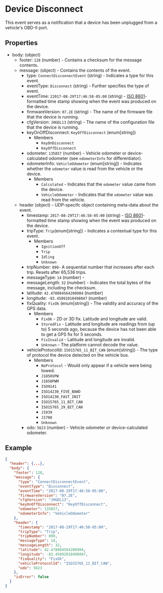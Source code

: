 # Device Disconnect
This event serves as a notification that a device has been unplugged from a vehicle's OBD-II port.

## Properties

- body: (object)
  - footer: `128` (number) - Contains a checksum for the message contents.
  - message: (object) - Contains the contents of the event.
    - type: `ConnectDisconnectEvent` (string) - Indicates a type for this event.
    - eventType: `Disconnect` (string) - Further specifies the type of event.
    - eventTime: `22017-08-29T17:46:58-05:00` (string) - [ISO 8601](https://en.wikipedia.org/wiki/ISO_8601)-formatted time stamp showing when the event was produced on the device.
    - firmwareVersion: `07.2E` (string) - The name of the firmware file that the device is running.
    - cfgVersion: `JHGDL13` (string) - The name of the configuration file that the device is running.
    - keyOnOffDisconnect: `KeyOffDisconnect` (enum[string]) 
      - Members
        - `KeyOnDisconnect`
        - `KeyOffDisconnect`
    - odometer: `135857` (number) - Vehicle odometer or device-calculated odometer (see `odometerInfo` for differentiator).
    - odometerInfo: `VehicleOdometer` (enum[string]) - Indicates whether the `odometer` value is read from the vehicle or the device.
      - Members
        - `Calculated` - Indicates that the `odometer` value came from the device.
        - `VehicleOdometer` - Indicates that the `odometer` value was read from the vehicle.
  - header (object) - UDP-specifc object containing meta-data about the event.
    - timestamp: `2017-08-29T17:46:58-05:00` (string) - [ISO 8601](https://en.wikipedia.org/wiki/ISO_8601)-formatted time stamp showing when the event was produced on the device.
    - tripType: `Trip`(enum[string]) - Indicates a contextual type for this event.
      - Members
        - `IgnitionOff`
        - `Trip`
        - `Idling`
        - `Unknown`
    - tripNumber: `890`- A sequential number that increases after each trip. Resets after 65,536 trips.
    - messageType: `14` (number) - 
    - messageLength: `32` (number) - Indicates the total bytes of the message, including the checksum.
    - latitude: `42.478084564208984` (number)
    - longitude: `-83.45092010498047` (number)
    - fixQuality: `FixOk` (enum[string]) - The validity and accuracy of the GPS data.
      - Members
        - `FixOk` - 2D or 3D fix. Latitude and longitude are valid.
        - `StoredFix` - Latitude and longitude are readings from (up to) 5 seconds ago, because the device has not been able to get a GPS fix for 5 seconds.
        - `FixInvalid` - Latitude and longitude are invalid.
        - `Unknown` - The platform cannot decode the value.
    - vehicleProtocolId: `ISO15765_11_BIT_CAN` (enum[string]) - The type of protocol the device detected on the vehicle bus.
      - Members
        - `NoProtocol` - Would only appear if a vehicle were being towed. 
        - `J1850VPW`
        - `J1850PWM`
        - `ISO9141`
        - `ISO14230_FIVE_BAWD`
        - `ISO14230_FAST_INIT`
        - `ISO15765_11_BIT_CAN`
        - `ISO15765_29_BIT_CAN`
        - `J1939`
        - `J1708`
        - `Unknown`
    - odo: `5623` (number) - Vehicle odometer or device-calculated odometer.

## Example

```json
{
  "header": {...},
  "body": {
    "footer": 128,
    "message": {
      "type": "ConnectDisconnectEvent",
      "eventType": "Disconnect",
      "eventTime": "2017-08-29T17:46:58-05:00",
      "firmwareVersion": "07.2E",
      "cfgVersion": "JHGDL13",
      "keyOnOffDisconnect": "KeyOffDisconnect",
      "odometer": 135857,
      "odometerInfo": "VehicleOdometer"
    },
    "header": {
      "timestamp": "2017-08-29T17:46:58-05:00",
      "tripType": "Trip",
      "tripNumber": 890,
      "messageType": 14,
      "messageLength": 32,
      "latitude": 42.478084564208984,
      "longitude": -83.45092010498047,
      "fixQuality": "FixOk",
      "vehicleProtocolId": "ISO15765_11_BIT_CAN",
      "odo": 5623
    },
    "isError": false
  }
}
```
